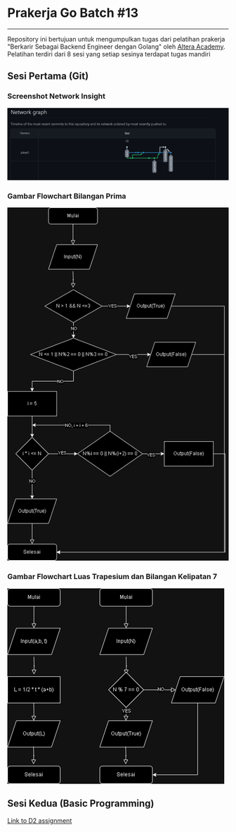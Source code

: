 # Prakerja Go Batch #13

---

Repository ini bertujuan untuk mengumpulkan tugas dari pelatihan prakerja "Berkarir Sebagai Backend Engineer dengan Golang" oleh [Altera Academy](https://academy.alterra.id/prakerja/). Pelatihan terdiri dari 8 sesi yang setiap sesinya terdapat tugas mandiri

## Sesi Pertama (Git)

### Screenshot Network Insight

![Screenshot-Network](<D1-Git/Network Graph Github.png>)

### Gambar Flowchart Bilangan Prima

![Flowchart-BilanganPrima](<D1-Git/Flowchart (SESI 1)-Bilangan Prima.drawio.png>)

### Gambar Flowchart Luas Trapesium dan Bilangan Kelipatan 7

![Flowchart-Trapesium&Kelipatan7](<D1-Git/Flowchart (SESI 1)-Trapesium dan Kelipatan 7.drawio.png>)

## Sesi Kedua (Basic Programming)

[Link to D2 assignment](https://github.com/Joker0/prakerja-go/tree/development/D2-Basic-Programming)
